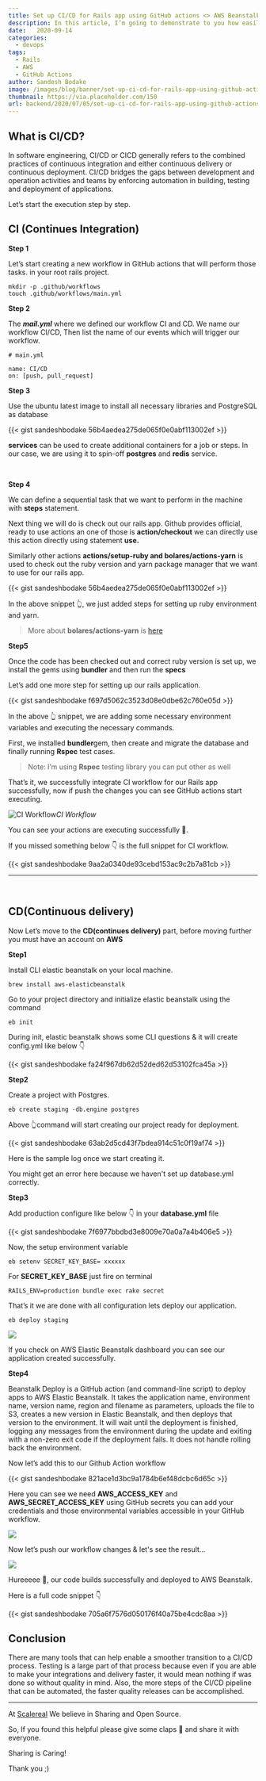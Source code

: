 ```yaml
---
title: Set up CI/CD for Rails app using GitHub actions <> AWS Beanstalk ☁️
description: In this article, I’m going to demonstrate to you how easily you can set up CI/CD for Rails app with AWS elastic beanstalk.
date:   2020-09-14
categories:
  - devops
tags:
  - Rails
  - AWS
  - GitHub Actions
author: Sandesh Bodake
image: /images/blog/banner/set-up-ci-cd-for-rails-app-using-github-actions-aws-beanstalk.webp
thumbnail: https://via.placeholder.com/150
url: backend/2020/07/05/set-up-ci-cd-for-rails-app-using-github-actions-aws-beanstalk.html
---
```


## What is CI/CD?

In software engineering, CI/CD or CICD generally refers to the combined practices of continuous integration and either continuous delivery or continuous deployment. CI/CD bridges the gaps between development and operation activities and teams by enforcing automation in building, testing and deployment of applications.

Let’s start the execution step by step.

## CI (Continues Integration)

**Step 1**

Let’s start creating a new workflow in GitHub actions that will perform those tasks. in your root rails project.

    mkdir -p .github/workflows
    touch .github/workflows/main.yml

**Step 2**

The ***mail.yml*** where we defined our workflow CI and CD. We name our workflow CI/CD, Then list the name of our events which will trigger our workflow.

    # main.yml

    name: CI/CD
    on: [push, pull_request]

**Step 3**

Use the ubuntu latest image to install all necessary libraries and PostgreSQL as database

{{< gist sandeshbodake 56b4aedea275de065f0e0abf113002ef >}}

**services** can be used to create additional containers for a job or steps. In our case, we are using it to spin-off **postgres** and **redis** service.

&nbsp;

**Step 4**

We can define a sequential task that we want to perform in the machine with **steps** statement.

Next thing we will do is check out our rails app. Github provides official, ready to use actions an one of those is **action/checkout** 
we can directly use this action directly using statement **use.**

Similarly other actions **actions/setup-ruby **and** bolares/actions-yarn** is used to check out the ruby version and yarn package manager that we want to use for our rails app.

{{< gist sandeshbodake 56b4aedea275de065f0e0abf113002ef >}}

In the above snippet 👆, we just added steps for setting up ruby environment and yarn.
> More about **bolares/actions-yarn** is [here](https://github.com/Borales/actions-yarn)

**Step5**

Once the code has been checked out and correct ruby version is set up, we install the gems using **bundler** and then run the **specs**

Let’s add one more step for setting up our rails application.

{{< gist sandeshbodake f697d5062c3523d08e0dbe62c760e05d >}}

In the above 👆 snippet, we are adding some necessary environment variables and executing the necessary commands.

First, we installed **bundler**gem, then create and migrate the database and finally running **Rspec** test cases.
> Note: I’m using **Rspec** testing library you can put other as well

That’s it, we successfully integrate CI workflow for our Rails app successfully, now if push the changes you can see GitHub actions start executing.

![CI Workflow](https://cdn-images-1.medium.com/max/2010/1*l89KcXckCrLhKFElT_WRuw.png)*CI Workflow*

You can see your actions are executing successfully 🙂.

If you missed something below 👇 is the full snippet for CI workflow.

{{< gist sandeshbodake 9aa2a0340de93cebd153ac9c2b7a81cb >}}

---
&nbsp;

## **CD(**Continuous delivery)****

Now Let’s move to the **CD(continues delivery)** part, before moving further you must have an account on **AWS**

**Step1**

Install CLI elastic beanstalk on your local machine.

    brew install aws-elasticbeanstalk

Go to your project directory and initialize elastic beanstalk using the command

    eb init

During init, elastic beanstalk shows some CLI questions & it will create config.yml like below 👇

{{< gist sandeshbodake fa24f967db62d52ded62d53102fca45a >}}

**Step2**

Create a project with Postgres.

    eb create staging -db.engine postgres

Above 👆command will start creating our project ready for deployment.

{{< gist sandeshbodake 63ab2d5cd43f7bdea914c51c0f19af74 >}}

Here is the sample log once we start creating it.

You might get an error here because we haven't set up database.yml correctly.

**Step3**

Add production configure like below 👇 in your **database.yml** file

{{< gist sandeshbodake 7f6977bbdbd3e8009e70a0a7a4b406e5 >}}

Now, the setup environment variable

    eb setenv SECRET_KEY_BASE= xxxxxx

For **SECRET_KEY_BASE** just fire on terminal

    RAILS_ENV=production bundle exec rake secret

That’s it we are done with all configuration lets deploy our application.

    eb deploy staging

![](https://cdn-images-1.medium.com/max/5128/1*RUR5Ob_-_rcObIFf7RGaig.png)

If you check on AWS Elastic Beanstalk dashboard you can see our application created successfully.

**Step4**

Beanstalk Deploy is a GitHub action (and command-line script) to deploy apps to AWS Elastic Beanstalk. It takes the application name, environment name, version name, region and filename as parameters, uploads the file to S3, creates a new version in Elastic Beanstalk, and then deploys that version to the environment. It will wait until the deployment is finished, logging any messages from the environment during the update and exiting with a non-zero exit code if the deployment fails. It does not handle rolling back the environment.

Now let’s add this to our Github Action workflow

{{< gist sandeshbodake 821ace1d3bc9a1784b6ef48dcbc6d65c >}}

Here you can see we need **AWS_ACCESS_KEY** and **AWS_SECRET_ACCESS_KEY** using GitHub secrets you can add your credentials and those environmental variables accessible in your GitHub workflow.

![](https://cdn-images-1.medium.com/max/2000/1*VHcbUiUrRNGQwu3uoRSy2A.png)

Now let’s push our workflow changes & let's see the result…

![](https://cdn-images-1.medium.com/max/3820/1*D4ezyZZeYJzxccRFwDVSCw.png)

Hureeeee 🎉, our code builds successfully and deployed to AWS Beanstalk.

Here is a full code snippet 👇

{{< gist sandeshbodake 705a6f7576d050176f40a75be4cdc8aa >}}

## **Conclusion**

There are many tools that can help enable a smoother transition to a CI/CD process. Testing is a large part of that process because even if you are able to make your integrations and delivery faster, it would mean nothing if was done so without quality in mind. Also, the more steps of the CI/CD pipeline that can be automated, the faster quality releases can be accomplished.

---

At [Scalereal](https://scalereal.com/) We believe in Sharing and Open Source.

So, If you found this helpful please give some claps 👏 and share it with everyone.

Sharing is Caring!

Thank you ;)
